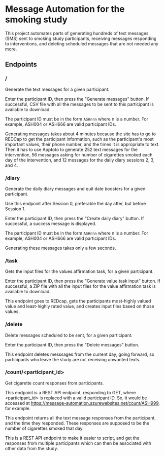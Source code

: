 # Message Automation for the smoking study
This project automates parts of generating hundreds of text messages (SMS) sent
to smoking study participants, receiving messages responding to interventions,
and deleting scheduled messages that are not needed any more.

## Endpoints
### /
Generate the text messages for a given participant.

Enter the participant ID, then press the "Generate messages"
button. If successful, CSV file with all the messages to be sent to this
participant is available to download.

The participant ID must be in the form `ASHnnn` where n is a number.
For example, ASH004 or ASH666 are valid participant IDs. 

Generating messages takes about 4 minutes because the site has to go to REDCap
to get the participant information, such as the participant's most important
values, their phone number, and the times it is appropriate to text.
Then it has to use Apptoto to generate 252 text messages for the intervention,
56 messages asking for number of cigarettes smoked each day of the
intervention, and 12 messages for the daily diary sessions 2, 3, and 4.

### /diary
Generate the daily diary messages and quit date boosters for a given participant.

Use this endpoint after Session 0, preferable the day after, but before Session 1.

Enter the participant ID, then press the "Create daily diary"
button. If successful, a success message is displayed.

The participant ID must be in the form `ASHnnn` where n is a number.
For example, ASH004 or ASH666 are valid participant IDs. 

Generating these messages takes only a few seconds.

### /task
Gets the input files for the values affirmation task, for a given participant.

Enter the participant ID, then press the "Generate value task input"
button. If successful, a ZIP file with all the input files for the value
affirmation task is available to download.

This endpoint goes to REDcap, gets the participants most-highly valued value
and least-highly rated value, and creates input files based on those values.

### /delete
Delete messages scheduled to be sent, for a given participant.

Enter the participant ID, then press the "Delete messages" button.

This endpoint deletes messsages from the current day, going forward, so
participants who leave the study are not receiving unwanted texts.

### /count/\<participant_id\>
Get cigarette count responses from participants.

This endpoint is a REST API endpoint, responding to GET, where <participant_id>
is replaced with a valid participant ID. So, it would be accessed at 
https://message-automation.azurewebsites.net/count/ASH999, for example.

This endpoint returns all the text message responses from the participant, and
the time they responded. These responses are supposed to be the number of
cigarettes smoked that day.

This is a REST API endpoint to make it easier to script, and get the responses from multiple participants which can then be associated with other data from the study.